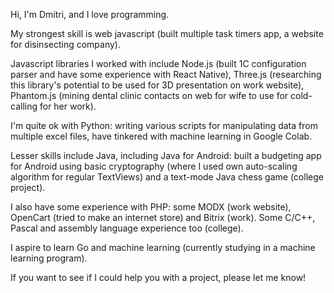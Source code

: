 Hi, I'm Dmitri, and I love programming. 

My strongest skill is web javascript (built multiple task timers app, a website for disinsecting company).

Javascript libraries I worked with include Node.js (built 1C configuration parser and have some experience with React Native), 
Three.js (researching this library's potential to be used for 3D presentation on work website), 
Phantom.js (mining dental clinic contacts on web for wife to use for cold-calling for her work).

I'm quite ok with Python: writing various scripts for manipulating data from multiple excel files, 
have tinkered with machine learning in Google Colab.

Lesser skills include Java, including Java for Android: built a budgeting app for Android using basic cryptography 
(where I used own auto-scaling algorithm for regular TextViews) and a text-mode Java chess game (college project).

I also have some experience with PHP: some MODX (work website), OpenCart (tried to make an internet store) and Bitrix (work). 
Some C/C++, Pascal and assembly language experience too (college). 

I aspire to learn Go and machine learning (currently studying in a machine learning program).

If you want to see if I could help you with a project, please let me know!
